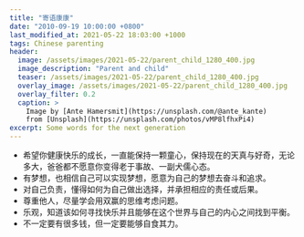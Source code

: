 ```yaml
---
title: "寄语康康"
date: "2010-09-19 10:00:00 +0800"
last_modified_at: 2021-05-22 18:03:00 +1000
tags: Chinese parenting
header:
  image: /assets/images/2021-05-22/parent_child_1280_400.jpg
  image_description: "Parent and child"
  teaser: /assets/images/2021-05-22/parent_child_1280_400.jpg
  overlay_image: /assets/images/2021-05-22/parent_child_1280_400.jpg
  overlay_filter: 0.2
  caption: >
    Image by [Ante Hamersmit](https://unsplash.com/@ante_kante)
    from [Unsplash](https://unsplash.com/photos/vMP8lfhxPi4)
excerpt: Some words for the next generation
---
```


* 希望你健康快乐的成长，一直能保持一颗童心，保持现在的天真与好奇，无论多大，爸爸都不愿意你变得老于事故、一副犬儒心态。
* 有梦想，也相信自己可以实现梦想，愿意为自己的梦想去奋斗和追求。
* 对自己负责，懂得如何为自己做出选择，并承担相应的责任或后果。
* 尊重他人，尽量学会用双赢的思维考虑问题。
* 乐观，知道该如何寻找快乐并且能够在这个世界与自己的内心之间找到平衡。
* 不一定要有很多钱，但一定要能够自食其力。
